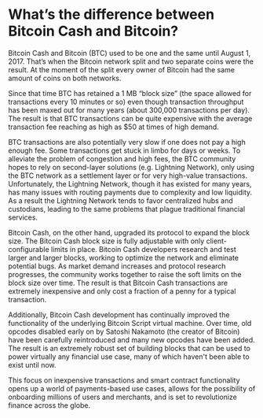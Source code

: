# What’s the difference between Bitcoin Cash and Bitcoin?

  
Bitcoin Cash and Bitcoin (BTC) used to be one and the same until August 1, 2017. That’s when the Bitcoin network split and two separate coins were the result. At the moment of the split every owner of Bitcoin had the same amount of coins on both networks.

Since that time BTC has retained a 1 MB “block size” (the space allowed for transactions every 10 minutes or so) even though transaction throughput has been maxed out for many years (about 300,000 transactions per day). The result is that BTC transactions can be quite expensive with the average transaction fee reaching as high as $50 at times of high demand. 

BTC transactions are also potentially very slow if one does not pay a high enough fee. Some transactions get stuck in limbo for days or weeks. To alleviate the problem of congestion and high fees, the BTC community hopes to rely on second-layer solutions (e.g. Lightning Network), only using the BTC network as a settlement layer or for very high-value transactions. Unfortunately, the Lightning Network, though it has existed for many years, has many issues with routing payments due to complexity and low liquidity. As a result the Lightning Network tends to favor centralized hubs and custodians, leading to the same problems that plague traditional financial services.

Bitcoin Cash, on the other hand, upgraded its protocol to expand the block size. The Bitcoin Cash block size is fully adjustable with only client-configurable limits in place. Bitcoin Cash developers  research and test larger and larger blocks, working to optimize the network and eliminate potential bugs. As market demand increases and protocol research progresses, the community works together to raise the soft limits on the block size over time. The result is that Bitcoin Cash transactions are extremely inexpensive and only cost a fraction of a penny for a typical transaction. 

Additionally, Bitcoin Cash development has continually improved the functionality of the underlying Bitcoin Script virtual machine. Over time, old opcodes disabled early on by Satoshi Nakamoto (the creator of Bitcoin) have been carefully reintroduced and many new opcodes have been added. The result is an extremely robust set of building blocks that can be used to power virtually any financial use case, many of which haven't been able to exist until now.

This focus on inexpensive transactions and smart contract functionality opens up a world of payments-based use cases, allows for the possibility of onboarding millions of users and merchants, and is set to revolutionize finance across the globe.